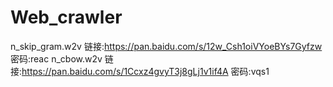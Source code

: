 # Web_crawler
n_skip_gram.w2v 链接:https://pan.baidu.com/s/12w_Csh1oiVYoeBYs7Gyfzw  密码:reac
n_cbow.w2v 链接:https://pan.baidu.com/s/1Ccxz4gvyT3j8gLj1v1if4A  密码:vqs1

